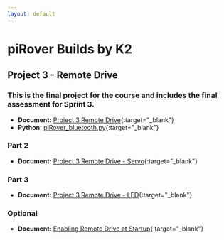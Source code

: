 ```yaml
---
layout: default
---
```


# piRover Builds by K2

## Project 3 - Remote Drive
### This is the final project for the course and includes the final assessment for Sprint 3. 

- **Document:** [Project 3 Remote Drive](P03.RemoteDrive.pdf){:target="_blank"}
- **Python:** [piRover_bluetooth.py](piRover_bluetooth.py){:target="_blank"}

### Part 2
- **Document:** [Project 3 Remote Drive - Servo](P03.RemoteDrive.Servo.pdf){:target="_blank"}

### Part 3
- **Document:** [Project 3 Remote Drive - LED](P03.RemoteDrive.LED.pdf){:target="_blank"}

### Optional
- **Document:** [Enabling Remote Drive at Startup](EnablingRemoteDriveAtStartup.pdf){:target="_blank"}

